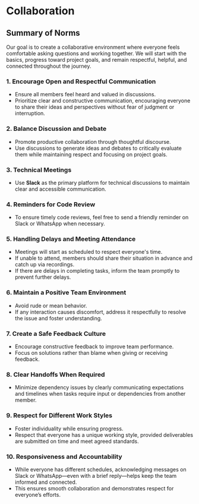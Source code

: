 # Collaboration

<!-- group norms summary -->

## Summary of Norms
Our goal is to create a collaborative environment where everyone feels comfortable asking questions and working together. We will start with the basics, progress toward project goals, and remain respectful, helpful, and connected throughout the journey.
<!-- group norms list -->

### 1. Encourage Open and Respectful Communication
- Ensure all members feel heard and valued in discussions.
- Prioritize clear and constructive communication, encouraging everyone to share their ideas and perspectives without fear of judgment or interruption.

### 2. Balance Discussion and Debate
- Promote productive collaboration through thoughtful discourse.
- Use discussions to generate ideas and debates to critically evaluate them while maintaining respect and focusing on project goals.

### 3. Technical Meetings
- Use **Slack** as the primary platform for technical discussions to maintain clear and accessible communication.

### 4. Reminders for Code Review
- To ensure timely code reviews, feel free to send a friendly reminder on Slack or WhatsApp when necessary.

### 5. Handling Delays and Meeting Attendance
- Meetings will start as scheduled to respect everyone's time. 
- If unable to attend, members should share their situation in advance and catch up via recordings.
- If there are delays in completing tasks, inform the team promptly to prevent further delays.

### 6. Maintain a Positive Team Environment
- Avoid rude or mean behavior.
- If any interaction causes discomfort, address it respectfully to resolve the issue and foster understanding.

### 7. Create a Safe Feedback Culture
- Encourage constructive feedback to improve team performance.
- Focus on solutions rather than blame when giving or receiving feedback.

### 8. Clear Handoffs When Required
- Minimize dependency issues by clearly communicating expectations and timelines when tasks require input or dependencies from another member.

### 9. Respect for Different Work Styles
- Foster individuality while ensuring progress.
- Respect that everyone has a unique working style, provided deliverables are submitted on time and meet agreed standards.

### 10. Responsiveness and Accountability
- While everyone has different schedules, acknowledging messages on Slack or WhatsApp—even with a brief reply—helps keep the team informed and connected.
- This ensures smooth collaboration and demonstrates respect for everyone’s efforts.


